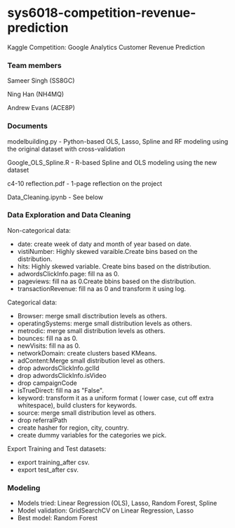 # sys6018-competition-revenue-prediction
Kaggle Competition: Google Analytics Customer Revenue Prediction

### Team members
Sameer Singh  (SS8GC)

Ning Han      (NH4MQ)

Andrew Evans  (ACE8P)

### Documents

modelbuilding.py - Python-based OLS, Lasso, Spline and RF modeling using the original dataset with cross-validation

Google_OLS_Spline.R - R-based Spline and OLS modeling using the new dataset

c4-10 reflection.pdf - 1-page reflection on the project

Data_Cleaning.ipynb - See below


### Data Exploration and Data Cleaning 
Non-categorical data: 
  - date: create week of daty and month of year based on date. 
  - vistiNumber: Highly skewed varaible.Create bins based on the distribution. 
  - hits: Highly skewed variable. Create bins based on the distribution. 
  - adwordsClickInfo.page: fill na as 0. 
  - pageviews: fill na as 0.Create bbins based on the distribution. 
  - transactionRevenue: fill na as 0 and transform it using log. 
  
Categorical data: 
  - Browser: merge small disctribution levels as others.
  - operatingSystems: merge small distribution levels as others. 
  - metrodic: merge small distribution levels as others. 
  - bounces: fill na as 0. 
  - newVisits: fill na as 0. 
  - networkDomain: create clusters based KMeans. 
  - adContent:Merge small distribution level as others.
  - drop adwordsClickInfo.gclId 
  - drop adwordsClickInfo.isVideo 
  - drop campaignCode
  - isTrueDirect: fill na as "False". 
  - keyword: transform it as a uniform format ( lower case, cut off extra whitespace), build clusters for keywords.
  - source: merge small distribution level as others. 
  - drop referralPath 
  - create hasher for region, city, country. 
  - create dummy variables for the categories we pick. 
  
 Export Training and Test datasets:
   - export training_after csv.
   - export test_after csv. 
   
### Modeling 
   - Models tried: Linear Regression (OLS), Lasso, Random Forest, Spline
   - Model validation: GridSearchCV on Linear Regression, Lasso 
   - Best model: Random Forest
